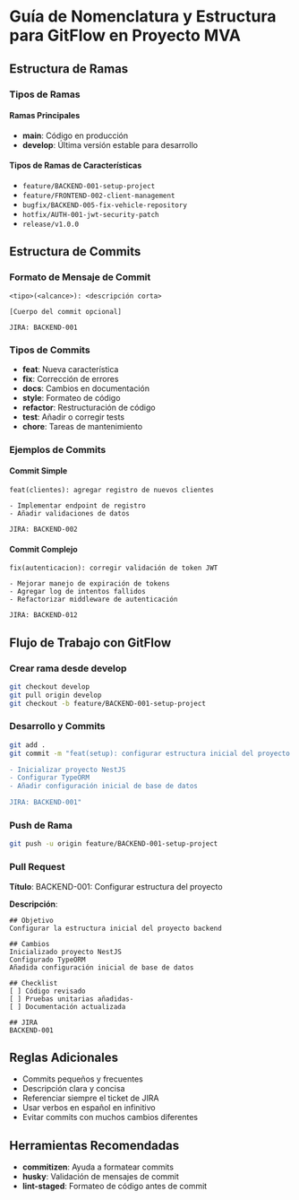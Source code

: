 # Guía de Nomenclatura y Estructura para GitFlow en Proyecto MVA

## Estructura de Ramas

### Tipos de Ramas

#### Ramas Principales

- **main**: Código en producción
- **develop**: Última versión estable para desarrollo

#### Tipos de Ramas de Características

- `feature/BACKEND-001-setup-project`
- `feature/FRONTEND-002-client-management`
- `bugfix/BACKEND-005-fix-vehicle-repository`
- `hotfix/AUTH-001-jwt-security-patch`
- `release/v1.0.0`

## Estructura de Commits

### Formato de Mensaje de Commit

```
<tipo>(<alcance>): <descripción corta>

[Cuerpo del commit opcional]

JIRA: BACKEND-001
```

### Tipos de Commits

- **feat**: Nueva característica
- **fix**: Corrección de errores
- **docs**: Cambios en documentación
- **style**: Formateo de código
- **refactor**: Restructuración de código
- **test**: Añadir o corregir tests
- **chore**: Tareas de mantenimiento

### Ejemplos de Commits

#### Commit Simple

```
feat(clientes): agregar registro de nuevos clientes

- Implementar endpoint de registro
- Añadir validaciones de datos

JIRA: BACKEND-002
```

#### Commit Complejo

```
fix(autenticacion): corregir validación de token JWT

- Mejorar manejo de expiración de tokens
- Agregar log de intentos fallidos
- Refactorizar middleware de autenticación

JIRA: BACKEND-012
```

## Flujo de Trabajo con GitFlow

### Crear rama desde develop

```bash
git checkout develop
git pull origin develop
git checkout -b feature/BACKEND-001-setup-project
```

### Desarrollo y Commits

```bash
git add .
git commit -m "feat(setup): configurar estructura inicial del proyecto

- Inicializar proyecto NestJS
- Configurar TypeORM
- Añadir configuración inicial de base de datos

JIRA: BACKEND-001"
```

### Push de Rama

```bash
git push -u origin feature/BACKEND-001-setup-project
```

### Pull Request

**Título**: BACKEND-001: Configurar estructura del proyecto

**Descripción**:

```
## Objetivo
Configurar la estructura inicial del proyecto backend

## Cambios
Inicializado proyecto NestJS
Configurado TypeORM
Añadida configuración inicial de base de datos

## Checklist
[ ] Código revisado
[ ] Pruebas unitarias añadidas-
[ ] Documentación actualizada

## JIRA
BACKEND-001
```

## Reglas Adicionales

- Commits pequeños y frecuentes
- Descripción clara y concisa
- Referenciar siempre el ticket de JIRA
- Usar verbos en español en infinitivo
- Evitar commits con muchos cambios diferentes

## Herramientas Recomendadas

- **commitizen**: Ayuda a formatear commits
- **husky**: Validación de mensajes de commit
- **lint-staged**: Formateo de código antes de commit
